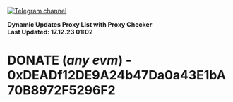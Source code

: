 [![Telegram channel](https://img.shields.io/endpoint?url=https://runkit.io/damiankrawczyk/telegram-badge/branches/master?url=https://t.me/n4z4v0d)](https://t.me/n4z4v0d) 

**Dynamic Updates Proxy List with Proxy Checker**  
**Last Updated: 17.12.23 01:02**

# DONATE (_any evm_) - 0xDEADf12DE9A24b47Da0a43E1bA70B8972F5296F2
